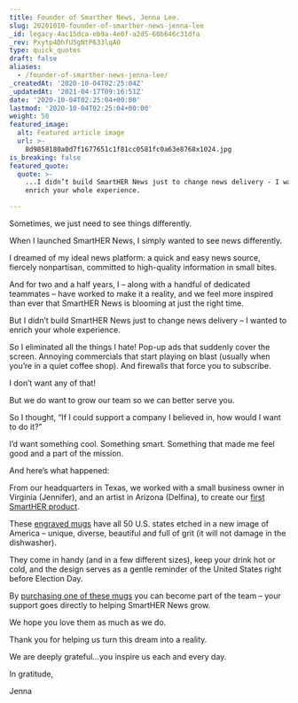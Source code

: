 ```yaml
---
title: Founder of Smarther News, Jenna Lee.
slug: 20201010-founder-of-smarther-news-jenna-lee
_id: legacy-4ac15dca-eb9a-4e0f-a2d5-60b646c31dfa
_rev: Pxytp4DhfU5gNtP633lqA0
type: quick_quotes
draft: false
aliases:
  - /founder-of-smarther-news-jenna-lee/
_createdAt: '2020-10-04T02:25:04Z'
_updatedAt: '2021-04-17T09:16:51Z'
date: '2020-10-04T02:25:04+00:00'
lastmod: '2020-10-04T02:25:04+00:00'
weight: 50
featured_image:
  alt: Featured article image
  url: >-
    8d9858180a0d7f1677651c1f81cc0581fc0a63e8768x1024.jpg
is_breaking: false
featured_quote:
  quote: >-
    ...I didn’t build SmartHER News just to change news delivery - I wanted to
    enrich your whole experience.

---
```

Sometimes, we just need to see things differently.

When I launched SmartHER News, I simply wanted to see news differently.

I dreamed of my ideal news platform: a quick and easy news source, fiercely nonpartisan, committed to high-quality information in small bites.

And for two and a half years, I – along with a handful of dedicated teammates – have worked to make it a reality, and we feel more inspired than ever that SmartHER News is blooming at just the right time.

But I didn’t build SmartHER News just to change news delivery – I wanted to enrich your whole experience.

So I eliminated all the things I hate! Pop-up ads that suddenly cover the screen. Annoying commercials that start playing on blast (usually when you’re in a quiet coffee shop). And firewalls that force you to subscribe.

I don’t want any of that!

But we do want to grow our team so we can better serve you.

So I thought, “If I could support a company I believed in, how would I want to do it?”

I’d want something cool. Something smart. Something that made me feel good and a part of the mission.

And here’s what happened:

From our headquarters in Texas, we worked with a small business owner in Virginia (Jennifer), and an artist in Arizona (Delfina), to create our [first SmartHER product](http://SmartHERnews.com/shop).

These [engraved mugs](http://smarthernews.com/shop) have all 50 U.S. states etched in a new image of America – unique, diverse, beautiful and full of grit (it will not damage in the dishwasher).

They come in handy (and in a few different sizes), keep your drink hot or cold, and the design serves as a gentle reminder of the United States right before Election Day.

By [purchasing one of these mugs](http://Smarthernews.com/shop) you can become part of the team – your support goes directly to helping SmartHER News grow.

We hope you love them as much as we do.

Thank you for helping us turn this dream into a reality.

We are deeply grateful…you inspire us each and every day.

In gratitude,

Jenna